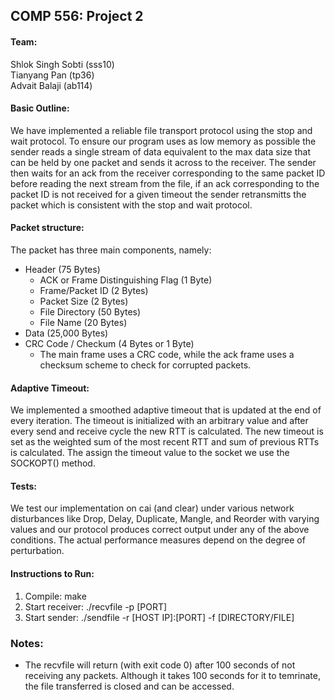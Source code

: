 ## COMP 556: Project 2

#### Team:

Shlok Singh Sobti (sss10)\
Tianyang Pan (tp36)\
Advait Balaji (ab114)

#### Basic Outline:

We have implemented a reliable file transport protocol using the stop and wait protocol. To ensure our program uses as low memory as possible the sender reads a single stream of data equivalent to the max data size that can be held by one packet and sends it across to the receiver. The sender then waits for an ack from the receiver corresponding to the same packet ID before reading the next stream from the file, if an ack corresponding to the packet ID is not received for a given timeout the sender retransmitts the packet which is consistent with the stop and wait protocol.

#### Packet structure:

The packet has three main components, namely: 

* Header (75 Bytes)
  * ACK or Frame Distinguishing Flag (1 Byte)
  * Frame/Packet ID (2 Bytes)
  * Packet Size (2 Bytes)
  * File Directory (50 Bytes)
  * File Name (20 Bytes)
* Data (25,000 Bytes)
* CRC Code / Checkum (4 Bytes or 1 Byte)
  * The main frame uses a CRC code, while the ack frame uses a checksum scheme to check for corrupted packets.


#### Adaptive Timeout:

We implemented a smoothed adaptive timeout that is updated at the end of every iteration. The timeout is initialized with an arbitrary value and after every send and receive cycle the new RTT is calculated. The new timeout is set as the weighted sum of the most recent RTT and sum of previous RTTs is calculated. The assign the timeout value to the socket we use the SOCKOPT() method.

#### Tests:

We test our implementation on cai (and clear) under various network disturbances like Drop, Delay, Duplicate, Mangle, and Reorder with varying values and our protocol produces correct output under any of the above conditions. The actual performance measures depend on the degree of perturbation.

#### Instructions to Run:
1. Compile: make
2. Start receiver: ./recvfile -p [PORT]
3. Start sender:   ./sendfile -r [HOST IP]:[PORT] -f [DIRECTORY/FILE]

### Notes:
* The recvfile will return (with exit code 0) after 100 seconds of not receiving any packets. Although it takes 100 seconds for it to temrinate, the file transferred is closed and can be accessed.
